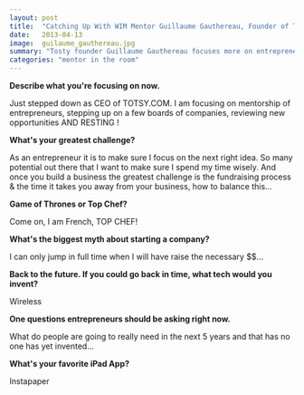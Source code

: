 ```yaml
---
layout: post
title:  "Catching Up With WIM Mentor Guillaume Gauthereau, Founder of TOTSY.COM"
date:   2013-04-13
image:  guilaume_gauthereau.jpg
summary: "Tosty founder Guillaume Gauthereau focuses more on entrepreneur mentorship"
categories: "mentor in the room"
---
```


**Describe what you're focusing on now.**

Just stepped down as CEO of TOTSY.COM. I am focusing on mentorship of entrepreneurs, stepping up on a few boards of companies, reviewing new opportunities AND RESTING !


**What's your greatest challenge?**

As an entrepreneur it is to make sure I focus on the next right idea. So many potential out there that I want to make sure I spend my time wisely. And once you build a business the greatest challenge is the fundraising process & the time it takes you away from your business, how to balance this...


**Game of Thrones or Top Chef?**

Come on, I am French, TOP CHEF!


**What's the biggest myth about starting a company?**

I can only jump in full time when I will have raise the necessary $$...


**Back to the future. If you could go back in time, what tech would you invent?**

Wireless


**One questions entrepreneurs should be asking right now.**

What do people are going to really need in the next 5 years and that has no one has yet invented...


**What's your favorite iPad App?**

Instapaper


